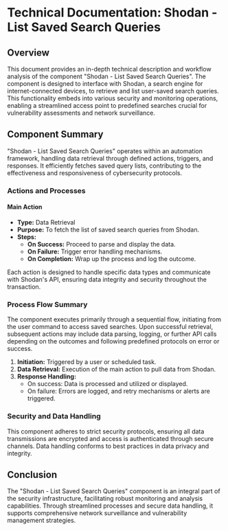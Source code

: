 # Technical Documentation: Shodan - List Saved Search Queries

## Overview
This document provides an in-depth technical description and workflow analysis of the component "Shodan - List Saved Search Queries". The component is designed to interface with Shodan, a search engine for internet-connected devices, to retrieve and list user-saved search queries. This functionality embeds into various security and monitoring operations, enabling a streamlined access point to predefined searches crucial for vulnerability assessments and network surveillance.

## Component Summary
"Shodan - List Saved Search Queries" operates within an automation framework, handling data retrieval through defined actions, triggers, and responses. It efficiently fetches saved query lists, contributing to the effectiveness and responsiveness of cybersecurity protocols.

### Actions and Processes
#### Main Action
- **Type:** Data Retrieval
- **Purpose:** To fetch the list of saved search queries from Shodan.
- **Steps:**
  - **On Success:** Proceed to parse and display the data.
  - **On Failure:** Trigger error handling mechanisms.
  - **On Completion:** Wrap up the process and log the outcome.

Each action is designed to handle specific data types and communicate with Shodan's API, ensuring data integrity and security throughout the transaction.

### Process Flow Summary
The component executes primarily through a sequential flow, initiating from the user command to access saved searches. Upon successful retrieval, subsequent actions may include data parsing, logging, or further API calls depending on the outcomes and following predefined protocols on error or success.

1. **Initiation:** Triggered by a user or scheduled task.
2. **Data Retrieval:** Execution of the main action to pull data from Shodan.
3. **Response Handling:**
   - On success: Data is processed and utilized or displayed.
   - On failure: Errors are logged, and retry mechanisms or alerts are triggered.

### Security and Data Handling
This component adheres to strict security protocols, ensuring all data transmissions are encrypted and access is authenticated through secure channels. Data handling conforms to best practices in data privacy and integrity.

## Conclusion
The "Shodan - List Saved Search Queries" component is an integral part of the security infrastructure, facilitating robust monitoring and analysis capabilities. Through streamlined processes and secure data handling, it supports comprehensive network surveillance and vulnerability management strategies.
